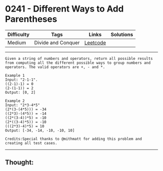 # 0241 - Different Ways to Add Parentheses

Difficulty  | Tags | Links | Solutions
----------- | ---- | ----- | -----
Medium | Divide and Conquer | [Leetcode](https://leetcode.com/problems/different-ways-to-add-parentheses/description/) |


-----------

```
Given a string of numbers and operators, return all possible results from computing all the different possible ways to group numbers and operators. The valid operators are +, - and *.

Example 1
Input: "2-1-1". 
((2-1)-1) = 0
(2-(1-1)) = 2
Output: [0, 2]

Example 2
Input: "2*3-4*5" 
(2*(3-(4*5))) = -34
((2*3)-(4*5)) = -14
((2*(3-4))*5) = -10
(2*((3-4)*5)) = -10
(((2*3)-4)*5) = 10
Output: [-34, -14, -10, -10, 10] 

Credits:Special thanks to @mithmatt for adding this problem and creating all test cases.
```

-----------

## Thought:
